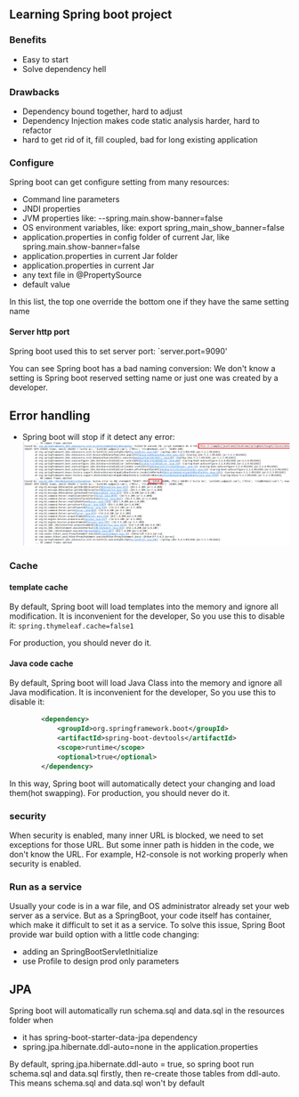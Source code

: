 ## Learning Spring boot project

### Benefits
- Easy to start
- Solve dependency hell

### Drawbacks
- Dependency bound together, hard to adjust
- Dependency Injection makes code static analysis harder, hard to refactor
- hard to get rid of it, fill coupled, bad for long existing application

### Configure
Spring boot can get configure setting from many resources:
- Command line parameters
- JNDI properties
- JVM properties like: --spring.main.show-banner=false
- OS environment variables, like: export spring_main_show_banner=false
- application.properties in config folder of current Jar, like spring.main.show-banner=false
- application.properties in current Jar folder
- application.properties in current Jar
- any text file in @PropertySource
- default value

In this list, the top one override the bottom one if they have the same setting name

#### Server http port
Spring boot used this to set server port:
`server.port=9090'

You can see Spring boot has a bad naming conversion: 
We don't know a setting is Spring boot reserved setting name or just one was created by a developer.  

## Error handling
- Spring boot will stop if it detect any error: <img src="img/springBootStartError.png">



### Cache
#### template cache
By default, Spring boot will load templates into the memory and ignore all modification. 
It is inconvenient for the developer, So you use this to disable it:
`spring.thymeleaf.cache=false1`

For production, you should never do it.

#### Java code cache
By default, Spring boot will load Java Class into the memory and ignore all Java modification.
It is inconvenient for the developer, So you use this to disable it:
```xml
		<dependency>
			<groupId>org.springframework.boot</groupId>
			<artifactId>spring-boot-devtools</artifactId>
			<scope>runtime</scope>
			<optional>true</optional>
		</dependency>
```

In this way, Spring boot will automatically detect your changing and load them(hot swapping).
For production, you should never do it.

### security
When security is enabled, many inner URL is blocked, we need to set exceptions for those URL. 
But some inner path is hidden in the code, we don't know the URL. 
For example, H2-console is not working properly when security is enabled.

### Run as a service
Usually your code is in a war file, and OS administrator already set your web server as a service.
But as a SpringBoot, your code itself has container, which make it difficult to set it as a service.
To solve this issue, Spring Boot provide war build option with a little code changing: 
- adding an SpringBootServletInitialize
- use Profile to design prod only parameters

## JPA
Spring boot will automatically run schema.sql and data.sql in the resources folder when 
- it has spring-boot-starter-data-jpa dependency
- spring.jpa.hibernate.ddl-auto=none in the application.properties

By default, spring.jpa.hibernate.ddl-auto = true, so spring boot run schema.sql and data.sql firstly, then re-create those tables from ddl-auto.
This means  schema.sql and data.sql won't by default

